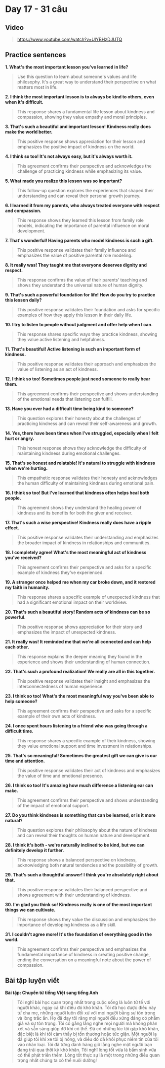 # Day 17 - 31 câu

## Video
> https://www.youtube.com/watch?v=UlYBHzDJUTQ

## Practice sentences

**1. What's the most important lesson you've learned in life?**
> Use this question to learn about someone's values and life philosophy. It's a great way to understand their perspective on what matters most in life.

**2. I think the most important lesson is to always be kind to others, even when it's difficult.**
> This response shares a fundamental life lesson about kindness and compassion, showing they value empathy and moral principles.

**3. That's such a beautiful and important lesson! Kindness really does make the world better.**
> This positive response shows appreciation for their lesson and emphasizes the positive impact of kindness on the world.

**4. I think so too! It's not always easy, but it's always worth it.**
> This agreement confirms their perspective and acknowledges the challenge of practicing kindness while emphasizing its value.

**5. What made you realize this lesson was so important?**
> This follow-up question explores the experiences that shaped their understanding and can reveal their personal growth journey.

**6. I learned it from my parents, who always treated everyone with respect and compassion.**
> This response shows they learned this lesson from family role models, indicating the importance of parental influence on moral development.

**7. That's wonderful! Having parents who model kindness is such a gift.**
> This positive response validates their family influence and emphasizes the value of positive parental role modeling.

**8. It really was! They taught me that everyone deserves dignity and respect.**
> This response confirms the value of their parents' teaching and shows they understand the universal nature of human dignity.

**9. That's such a powerful foundation for life! How do you try to practice this lesson daily?**
> This positive response validates their foundation and asks for specific examples of how they apply this lesson in their daily life.

**10. I try to listen to people without judgment and offer help when I can.**
> This response shares specific ways they practice kindness, showing they value active listening and helpfulness.

**11. That's beautiful! Active listening is such an important form of kindness.**
> This positive response validates their approach and emphasizes the value of listening as an act of kindness.

**12. I think so too! Sometimes people just need someone to really hear them.**
> This agreement confirms their perspective and shows understanding of the emotional needs that listening can fulfill.

**13. Have you ever had a difficult time being kind to someone?**
> This question explores their honesty about the challenges of practicing kindness and can reveal their self-awareness and growth.

**14. Yes, there have been times when I've struggled, especially when I felt hurt or angry.**
> This honest response shows they acknowledge the difficulty of maintaining kindness during emotional challenges.

**15. That's so honest and relatable! It's natural to struggle with kindness when we're hurting.**
> This empathetic response validates their honesty and acknowledges the human difficulty of maintaining kindness during emotional pain.

**16. I think so too! But I've learned that kindness often helps heal both people.**
> This agreement shows they understand the healing power of kindness and its benefits for both the giver and receiver.

**17. That's such a wise perspective! Kindness really does have a ripple effect.**
> This positive response validates their understanding and emphasizes the broader impact of kindness in relationships and communities.

**18. I completely agree! What's the most meaningful act of kindness you've received?**
> This agreement confirms their perspective and asks for a specific example of kindness they've experienced.

**19. A stranger once helped me when my car broke down, and it restored my faith in humanity.**
> This response shares a specific example of unexpected kindness that had a significant emotional impact on their worldview.

**20. That's such a beautiful story! Random acts of kindness can be so powerful.**
> This positive response shows appreciation for their story and emphasizes the impact of unexpected kindness.

**21. It really was! It reminded me that we're all connected and can help each other.**
> This response explains the deeper meaning they found in the experience and shows their understanding of human connection.

**22. That's such a profound realization! We really are all in this together.**
> This positive response validates their insight and emphasizes the interconnectedness of human experience.

**23. I think so too! What's the most meaningful way you've been able to help someone?**
> This agreement confirms their perspective and asks for a specific example of their own acts of kindness.

**24. I once spent hours listening to a friend who was going through a difficult time.**
> This response shares a specific example of their kindness, showing they value emotional support and time investment in relationships.

**25. That's so meaningful! Sometimes the greatest gift we can give is our time and attention.**
> This positive response validates their act of kindness and emphasizes the value of time and emotional presence.

**26. I think so too! It's amazing how much difference a listening ear can make.**
> This agreement confirms their perspective and shows understanding of the impact of emotional support.

**27. Do you think kindness is something that can be learned, or is it more natural?**
> This question explores their philosophy about the nature of kindness and can reveal their thoughts on human nature and development.

**28. I think it's both - we're naturally inclined to be kind, but we can definitely develop it further.**
> This response shows a balanced perspective on kindness, acknowledging both natural tendencies and the possibility of growth.

**29. That's such a thoughtful answer! I think you're absolutely right about that.**
> This positive response validates their balanced perspective and shows agreement with their understanding of kindness.

**30. I'm glad you think so! Kindness really is one of the most important things we can cultivate.**
> This response shows they value the discussion and emphasizes the importance of developing kindness as a life skill.

**31. I couldn't agree more! It's the foundation of everything good in the world.**
> This agreement confirms their perspective and emphasizes the fundamental importance of kindness in creating positive change, ending the conversation on a meaningful note about the power of compassion.

## Bài tập luyện viết

**Bài tập: Chuyển từ tiếng Việt sang tiếng Anh**

> Tôi nghĩ bài học quan trọng nhất trong cuộc sống là luôn tử tế với người khác, ngay cả khi điều đó khó khăn. Tôi đã học được điều này từ cha mẹ, những người luôn đối xử với mọi người bằng sự tôn trọng và lòng trắc ẩn. Họ đã dạy tôi rằng mọi người đều xứng đáng có phẩm giá và sự tôn trọng. Tôi cố gắng lắng nghe mọi người mà không phán xét và sẵn sàng giúp đỡ khi có thể. Đã có những lúc tôi gặp khó khăn, đặc biệt là khi tôi cảm thấy bị tổn thương hoặc tức giận. Một người lạ đã giúp tôi khi xe tôi bị hỏng, và điều đó đã khôi phục niềm tin của tôi vào nhân loại. Tôi đã từng dành hàng giờ lắng nghe một người bạn đang trải qua thời kỳ khó khăn. Tôi nghĩ lòng tốt vừa là bẩm sinh vừa có thể phát triển thêm. Lòng tốt thực sự là một trong những điều quan trọng nhất chúng ta có thể nuôi dưỡng!